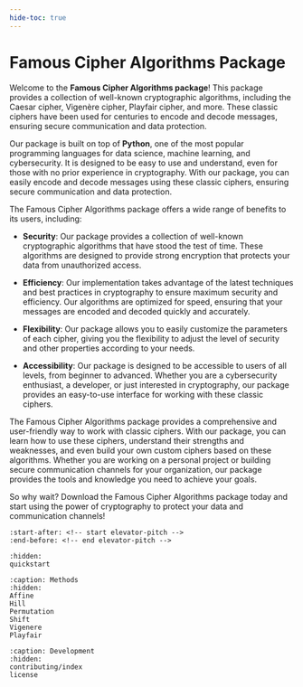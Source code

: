 ```yaml
---
hide-toc: true
---
```


# Famous Cipher Algorithms Package

Welcome to the **Famous Cipher Algorithms package**! This package provides a collection of well-known cryptographic algorithms, including the Caesar cipher, Vigenère cipher, Playfair cipher, and more. These classic ciphers have been used for centuries to encode and decode messages, ensuring secure communication and data protection. 

Our package is built on top of **Python**, one of the most popular programming languages for data science, machine learning, and cybersecurity. It is designed to be easy to use and understand, even for those with no prior experience in cryptography. With our package, you can easily encode and decode messages using these classic ciphers, ensuring secure communication and data protection.

The Famous Cipher Algorithms package offers a wide range of benefits to its users, including:

- **Security**: Our package provides a collection of well-known cryptographic algorithms that have stood the test of time. These algorithms are designed to provide strong encryption that protects your data from unauthorized access.

- **Efficiency**: Our implementation takes advantage of the latest techniques and best practices in cryptography to ensure maximum security and efficiency. Our algorithms are optimized for speed, ensuring that your messages are encoded and decoded quickly and accurately.

- **Flexibility**: Our package allows you to easily customize the parameters of each cipher, giving you the flexibility to adjust the level of security and other properties according to your needs.

- **Accessibility**: Our package is designed to be accessible to users of all levels, from beginner to advanced. Whether you are a cybersecurity enthusiast, a developer, or just interested in cryptography, our package provides an easy-to-use interface for working with these classic ciphers.

The Famous Cipher Algorithms package provides a comprehensive and user-friendly way to work with classic ciphers. With our package, you can learn how to use these ciphers, understand their strengths and weaknesses, and even build your own custom ciphers based on these algorithms. Whether you are working on a personal project or building secure communication channels for your organization, our package provides the tools and knowledge you need to achieve your goals.

So why wait? Download the Famous Cipher Algorithms package today and start using the power of cryptography to protect your data and communication channels!


```{include} ../README.md
:start-after: <!-- start elevator-pitch -->
:end-before: <!-- end elevator-pitch -->
```

```{toctree}
:hidden:
quickstart
```

```{toctree}
:caption: Methods
:hidden:
Affine
Hill
Permutation
Shift
Vigenere
Playfair
```

```{toctree}
:caption: Development
:hidden:
contributing/index
license
```
